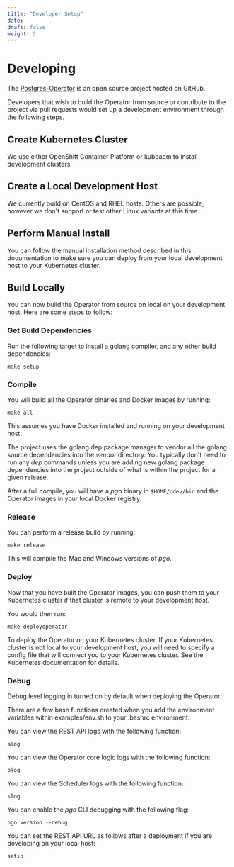 ```yaml
---
title: "Developer Setup"
date:
draft: false
weight: 5
---
```


# Developing

The [Postgres-Operator](https://github.com/crunchydata/postgres-operator) is an open source project hosted on GitHub.

Developers that wish to build the Operator from source or contribute to the project via pull requests would set up a development environment through the following steps.

## Create Kubernetes Cluster
We use either OpenShift Container Platform or kubeadm to install development clusters.

## Create a Local Development Host
We currently build on CentOS and RHEL hosts. Others are possible, however we don't support or test other Linux variants at this time.

## Perform Manual Install
You can follow the manual installation method described in this documentation to make sure you can deploy from your local development host to your Kubernetes cluster.

## Build Locally

You can now build the Operator from source on local on your development host.  Here are some steps to follow:

### Get Build Dependencies

Run the following target to install a golang compiler, and any other build dependencies:

    make setup

### Compile

You will build all the Operator binaries and Docker images by running:

    make all

This assumes you have Docker installed and running on your development host.

The project uses the golang dep package manager to vendor all the golang source dependencies into the *vendor* directory.  You typically don't need to run any *dep* commands unless you are adding new golang package dependencies into the project outside of what is within the project for a given release.

After a full compile, you will have a *pgo* binary in `$HOME/odev/bin` and the Operator images in your local Docker registry.

### Release
You can perform a release build by running:

    make release

This will compile the Mac and Windows versions of *pgo*.


### Deploy
Now that you have built the Operator images, you can push them to your Kubernetes cluster if that cluster is remote to your development host.

You would then run:
```
make deployoperator
```

To deploy the Operator on your Kubernetes cluster.  If your Kubernetes cluster is not local to your development host, you will need to specify a config file that will connect you to your Kubernetes cluster. See the Kubernetes documentation for details.


### Debug

Debug level logging in turned on by default when deploying the Operator.

There are a few bash functions created when you add the environment
variables within examples/env.sh to your .bashrc environment.

You can view the REST API logs with the following function:
```
alog
```

You can view the Operator core logic logs with the following function:
```
olog
```
You can view the Scheduler logs with the following function:
```
slog
```

You can enable the *pgo* CLI debugging with the following flag:
```
pgo version --debug
```

You can set the REST API URL as follows after a deployment if you are
developing on your local host:
```
setip
```
